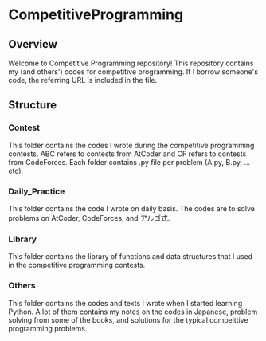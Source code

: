 # CompetitiveProgramming

## Overview 

Welcome to Competitive Programming repository! This repository contains my (and others') codes for competitive programming. If I borrow someone's code, the referring URL is included in the file. 

## Structure 

### Contest 

This folder contains the codes I wrote during the competitive programming contests. ABC refers to contests from AtCoder and CF refers to contests from CodeForces. Each folder contains .py file per problem (A.py, B.py, ... etc). 

### Daily_Practice 

This folder contains the code I wrote on daily basis. The codes are to solve problems on AtCoder, CodeForces, and アルゴ式. 

### Library

This folder contains the library of functions and data structures that I used in the competitive programming contests. 

### Others 

This folder contains the codes and texts I wrote when I started learning Python. A lot of them contains my notes on the codes in Japanese, problem solving from some of the books, and solutions for the typical compeittive programming problems. 


